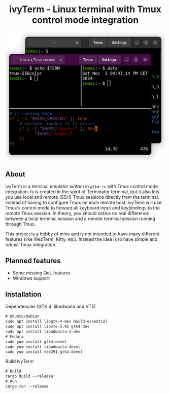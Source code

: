 <h1 align="center">ivyTerm - Linux terminal with Tmux control mode integration</h1>

<p align="center">
  <img alt="Alacritty - A fast, cross-platform, OpenGL terminal emulator"
       src="data/ivyterm_screenshot.png">
</p>

## About
ivyTerm is a terminal emulator written in `gtk4-rs` with Tmux control mode integration. Is is created in the spirit of Terminator terminal, but it also lets you use local and remote (SSH) Tmux sessions directly from the terminal. Instead of having to configure Tmux on each remote host, ivyTerm will use Tmux's control mode to forward all keyboard input and keybindings to the remote Tmux session. In theory, you should notice no real difference between a local terminal session and a remote terminal session running through Tmux.

This project is a hobby of mine and is not intended to have many different features (like WezTerm, Kitty, etc). Instead the idea is to have simple and robust Tmux integration.

## Planned features
* Some missing QoL features
* Windows support

## Installation
Dependencies (GTK 4, libadwaita and VTE)
```
# Ubuntu/Debian
sudo apt install libgtk-4-dev build-essential
sudo apt install libvte-2.91-gtk4-dev
sudo apt install libadwaita-1-dev
# Fedora
sudo yum install gtk4-devel
sudo yum install libadwaita-devel
sudo yum install vte291-gtk4-devel
```
Build ivyTerm
```
# Build
cargo build --release
# Run
cargo run --release
```
